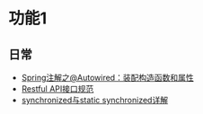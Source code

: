 # 功能1

## 日常
* [Spring注解之@Autowired：装配构造函数和属性](https://www.cnblogs.com/east7/p/13283586.html)
* [Restful API接口规范](https://blog.csdn.net/a2398936046/article/details/124764479)
* [synchronized与static synchronized详解](https://blog.csdn.net/u012102104/article/details/83576839)
